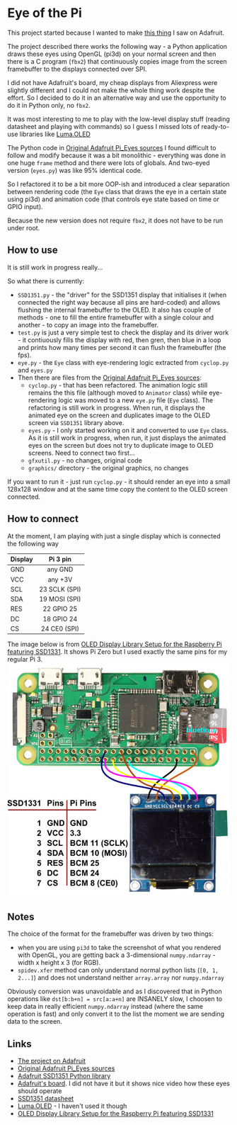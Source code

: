 # Eye of the Pi

This project started because I wanted to make [this thing](https://learn.adafruit.com/animated-snake-eyes-bonnet-for-raspberry-pi) I saw on Adafruit.

The project described there works the following way - a Python application draws these eyes using OpenGL (pi3d) on your normal screen and then there is a C program (`fbx2`)
that continuously copies image from the screen framebuffer to the displays connected over SPI.

I did not have Adafruit's board, my cheap displays from Aliexpress were slightly different and I could not make the whole thing work despite the effort.
So I decided to do it in an alternative way and use the opportunity to do it in Python only, no `fbx2`.

It was most interesting to me to play with the low-level display stuff (reading datasheet and playing with commands) so I guess I missed lots of ready-to-use libraries
like [Luma.OLED](https://luma-oled.readthedocs.io/en/latest/hardware.html)

The Python code in [Original Adafruit Pi_Eyes sources](https://github.com/adafruit/Pi_Eyes/) I found difficult to follow and modify because
it was a bit monolithic - everything was done in one huge `frame` method and there were lots of globals. And two-eyed version (`eyes.py`) was like 95% identical code.

So I refactored it to be a bit more OOP-ish and introduced a clear separation between rendering code (the `Eye` class that draws the eye in a certain state using pi3d)
and animation code (that controls eye state based on time or GPIO input).

Because the new version does not require `fbx2`, it does not have to be run under root.

## How to use
It is still work in progress really...

So what there is currently:
* `SSD1351.py` - the "driver" for the SSD1351 display that initialises it (when connected the right way because all pins are hard-coded)
and allows flushing the internal framebuffer to the OLED. It also has couple of methods - one to fill the entire framebuffer with a single colour
and another - to copy an image into the framebuffer.
* `test.py` is just a very simple test to check the display and its driver work - it contiuously fills the display with red, then gren, then blue in a loop and prints
how many times per second it can flush the framebuffer (the fps).
* `eye.py` - the `Eye` class with eye-rendering logic extracted from `cyclop.py` and `eyes.py`
* Then there are files from the [Original Adafruit Pi_Eyes sources](https://github.com/adafruit/Pi_Eyes/):
  * `cyclop.py` - that has been refactored. The animation logic still remains the this file (although moved to `Animator` class) while eye-rendering logic was moved to
a new `eye.py` file (`Eye` class). The refactoring is still work in progress. When run, it displays the animated eye on the screen and duplicates image to the OLED screen via `SSD1351` library above.
  * `eyes.py` - I only started working on it and converted to use `Eye` class. As it is still work in progress, when run, it just displays the animated eyes on the screen but does not try to duplicate image to OLED screens. Need to connect two first...
  * `gfxutil.py` - no changes, original code
  * `graphics/` directory - the original graphics, no changes

If you want to run it - just run `cyclop.py` - it should render an eye into a small 128x128 window and at the same time copy the content to the OLED screen connected.

## How to connect
At the moment, I am playing with just a single display which is connected the following way

| Display        | Pi 3 pin       |
| -------------- |:--------------:|
| GND            | any GND        |
| VCC            | any +3V        |
| SCL            | 23 SCLK (SPI)  |
| SDA            | 19 MOSI (SPI)  |
| RES            | 22 GPIO 25     |
| DC             | 18 GPIO 24     |
| CS             | 24 CE0 (SPI)   |

The image below is from [OLED Display Library Setup for the Raspberry Pi featuring SSD1331](https://www.bluetin.io/displays/oled-display-raspberry-pi-ssd1331/).
It shows Pi Zero but I used exactly the same pins for my regular Pi 3.
![OLED Display Library Setup for the Raspberry Pi featuring SSD1331](docs/images/ssd1331-oled-display-raspberry-pi-connection.jpg)

## Notes

The choice of the format for the framebuffer was driven by two things:
* when you are using `pi3d` to take the screenshot of what you rendered with OpenGL, you are getting back a 3-dimensional `numpy.ndarray` - width x height x 3 (for RGB).
* `spidev.xfer` method can only understand normal python lists (`[0, 1, 2...]`) and does not understand neither `array.array` nor `numpy.ndarray`

Obviously conversion was unavoidable and as I discovered that in Python operations like `dst[b:b+n] = src[a:a+n]` are INSANELY slow, I choosen to keep
data in really efficient `numpy.ndarray` instead (where the same operation is fast) and only convert it to the list the moment we are sending data to the screen.


## Links
* [The project on Adafruit](https://learn.adafruit.com/animated-snake-eyes-bonnet-for-raspberry-pi?view=all)
* [Original Adafruit Pi_Eyes sources](https://github.com/adafruit/Pi_Eyes/)
* [Adafruit SSD1351 Python library](https://github.com/twchad/Adafruit_Python_SSD1351)
* [Adafruit's board](https://www.adafruit.com/product/3356). I did not have it but it shows nice video how these eyes should operate
* [SSD1351 datasheet](https://cdn-shop.adafruit.com/datasheets/SSD1351-Revision+1.3.pdf)
* [Luma.OLED](https://luma-oled.readthedocs.io/en/latest/hardware.html) - I haven't used it though
* [OLED Display Library Setup for the Raspberry Pi featuring SSD1331](https://www.bluetin.io/displays/oled-display-raspberry-pi-ssd1331/)


